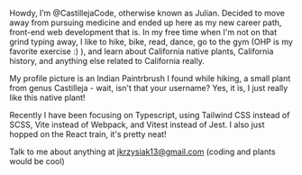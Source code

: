 Howdy, I’m @CastillejaCode, otherwise known as Julian. Decided to move away from pursuing medicine and ended up here as my new career path, front-end web development that is. In my free time when I'm not on that grind typing away, I like to hike, bike, read, dance, go to the gym (OHP is my favorite exercise :) ), and learn about California native plants, California history, and anything else related to California really. 

My profile picture is an Indian Paintrbrush I found while hiking, a small plant from genus Castilleja  -  wait, isn't that your username? Yes, it is, I just really like this native plant!

Recently I have been focusing on Typescript, using Tailwind CSS instead of SCSS, Vite instead of Webpack, and Vitest instead of Jest. I also just hopped on the React train, it's pretty neat!

Talk to me about anything at jkrzysiak13@gmail.com (coding and plants would be cool)

<!---
CastillejaCode/CastillejaCode is a ✨ special ✨ repository because its `README.md` (this file) appears on your GitHub profile.
You can click the Preview link to take a look at your changes.
--->
